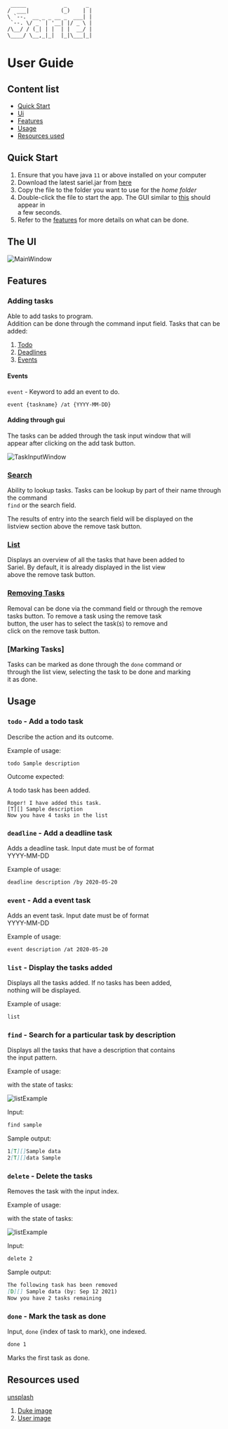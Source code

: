 
     _____            _      _ 
    /  ___|          (_)    | |
    \ `--.  __ _ _ __ _  ___| |
     `--. \/ _` | '__| |/ _ \ |
    /\__/ / (_| | |  | |  __/ |
    \____/ \__,_|_|  |_|\___|_|
    

# User Guide

## Content list
 * [Quick Start](#quick-start)
 * [Ui](#the-ui)
 * [Features](#features)
 * [Usage](#usage)
 * [Resources used](#resources-used)

## Quick Start

 1. Ensure that you have java `11` or above installed on your computer
 1. Download the latest sariel.jar from [here](https://github.com/Gabau/ip/releases)
 1. Copy the file to the folder you want to use for the _home_ _folder_
 1. Double-click the file to start the app. The GUI similar to [this](#the-ui) should appear in  
    a few seconds.
 1. Refer to the [features](#features) for more details on what can be done. 

## The UI

![MainWindow](Ui.png)

## Features 

### Adding tasks

Able to add tasks to program.  
Addition can be done through the command input field.
Tasks that can be added:

 1. [Todo](#todo---add-a-todo-task)
 1. [Deadlines](#deadline---add-a-deadline-task)
 1. [Events](#event---add-a-event-task)


#### Events

`event` - Keyword to add an event to do.

    event {taskname} /at {YYYY-MM-DD}

#### Adding through gui

The tasks can be added through the task input window that will  
appear after clicking on the add task button.

![TaskInputWindow](images/taskInputWindow.png)


### [Search](#find---search-for-a-particular-task-by-description)

Ability to lookup tasks.
Tasks can be lookup by part of their name through the command  
`find` or the search field.  

The results of entry into the search field will be displayed on the  
listview section above the remove task button.


### [List](#list---display-the-tasks-added)

Displays an overview of all the tasks that have been added to  
Sariel. By default, it is already displayed in the list view  
above the remove task button.

### [Removing Tasks](#delete---delete-the-tasks)

Removal can be done via the command field or through the remove  
tasks button. To remove a task using the remove task  
button, the user has to select the task(s) to remove and  
click on the remove task button.

### [Marking Tasks]

Tasks can be marked as done through the `done` command or  
through the list view, selecting the task to be done and marking  
it as done.

## Usage

### `todo` - Add a todo task

Describe the action and its outcome.

Example of usage: 

    todo Sample description

Outcome expected:

A todo task has been added.

```
Roger! I have added this task.
[T][] Sample description
Now you have 4 tasks in the list
```

### `deadline` - Add a deadline task

Adds a deadline task. Input date must be of format  
YYYY-MM-DD

Example of usage:

```markdown
deadline description /by 2020-05-20
```


### `event` - Add a event task

Adds an event task. Input date must be of format  
YYYY-MM-DD

Example of usage:

```markdown
event description /at 2020-05-20
```


### `list` - Display the tasks added

Displays all the tasks added. If no tasks has been added,  
nothing will be displayed.

Example of usage:

```markdown
list
```



### `find` - Search for a particular task by description

Displays all the tasks that have a description that contains  
the input pattern.

Example of usage:

with the state of tasks:

![listExample](images/sampleListTwo.png)

Input:
```markdown
find sample
```

Sample output:

```markdown
1[T][]Sample data
2[T][]data Sample
```

### `delete` - Delete the tasks

Removes the task with the input index.

Example of usage:

with the state of tasks:

![listExample](images/sampleList.png)

Input:
```markdown
delete 2
```

Sample output:

```markdown
The following task has been removed
[D][] Sample data (by: Sep 12 2021)
Now you have 2 tasks remaining
```

### `done` - Mark the task as done

Input, `done` {index of task to mark}, one indexed. 

```markdown
done 1
```

Marks the first task as done.

## Resources used

[unsplash](https://unsplash.com)
 
 1. [Duke image](https://unsplash.com/photos/E1e6Ucv9ONk)
 1. [User image](https://unsplash.com/photos/-oVaYMgBMbs)